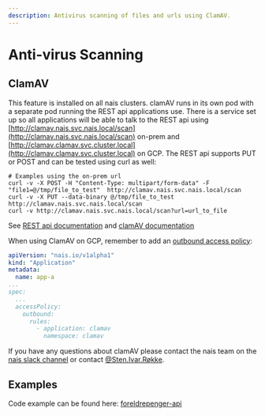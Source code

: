 ```yaml
---
description: Antivirus scanning of files and urls using ClamAV.
---
```


# Anti-virus Scanning

## ClamAV

This feature is installed on all nais clusters. clamAV runs in its own pod with a separate pod running the REST api applications use. There is a service set up so all applications will be able to talk to the REST api using [http://clamav.nais.svc.nais.local/scan](http://clamav.nais.svc.nais.local/scan) on-prem and [http://clamav.clamav.svc.cluster.local](http://clamav.clamav.svc.cluster.local) on GCP. The REST api supports PUT or POST and can be tested using curl as well:

```text
# Examples using the on-prem url
curl -v -X POST -H "Content-Type: multipart/form-data" -F "file1=@/tmp/file_to_test"  http://clamav.nais.svc.nais.local/scan
curl -v -X PUT --data-binary @/tmp/file_to_test  http://clamav.nais.svc.nais.local/scan
curl -v http://clamav.nais.svc.nais.local/scan?url=url_to_file
```

See [REST api documentation](https://github.com/navikt/muescheli) and [clamAV documentation](https://www.clamav.net/documents/clam-antivirus-user-manual)

When using ClamAV on GCP, remember to add an [outbound access policy](../nais-application/access-policy.md):

```yaml
apiVersion: "nais.io/v1alpha1"
kind: "Application"
metadata:
  name: app-a
...
spec:
  ...
  accessPolicy:
    outbound:
      rules:
        - application: clamav
          namespace: clamav
```

If you have any questions about clamAV please contact the nais team on the [nais slack channel](https://nav-it.slack.com/messages/C5KUST8N6) or contact [@Sten.Ivar.Røkke](https://nav-it.slack.com/archives/D5KP2068Z).

## Examples

Code example can be found here: [foreldrepenger-api](https://github.com/navikt/foreldrepengesoknad-api/tree/master/src/main/java/no/nav/foreldrepenger/selvbetjening/vedlegg/virusscan)

